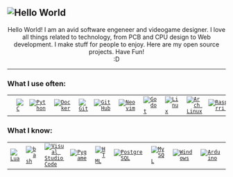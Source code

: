 ![Hello World](https://readme-typing-svg.demolab.com/?lines=print(%22Hello+World!%22);Console.WriteLine(%22Hello+World!%22);printf(%22Hello+World!%22);std::cout+%22Hello+World!%22+<<+std.endl;console.log(%22Hello+World!%22);echo+%22Hello+World!%22;print+%22Hello+World!%22;println!(%22Hello+World!%22);DISPLAY+%22Hello+World!%22;printIn(%22Hello+World!%22);fmt.Println("Hello+World!");io.println("Hello+World!");System.print("Hello+World!");echo("Hello+World!");fmt.printf("Hello+World!"))
---
<div align="center">Hello World! I am an avid software engeneer and videogame designer. I love all things related to technology, from PCB and CPU design to Web development. I make stuff for people to enjoy. Here are my open source projects. Have Fun!</div>
<div align="center">:D</div>

---
### What I use often:
<div align="center">
	<table>
		<tr>
			<td><a href="https://raylib.com"><code><img width="50" src="https://github.com/raysan5/raysan5/raw/main/images/logo_raylib.png" alt="Raylib" title="Raylib"/></code></a></td>
			<td><a href="https://en.wikipedia.org/wiki/C_(programming_language)"><code><img width="50" src="https://user-images.githubusercontent.com/25181517/192106070-46255bcf-65e6-4c6b-a296-bf8d0d8fb2a7.png" alt="C" title="C"/></code></a></td>
			<td><a href="https://python.org"><code><img width="50" src="https://user-images.githubusercontent.com/25181517/183423507-c056a6f9-1ba8-4312-a350-19bcbc5a8697.png" alt="Python" title="Python"/></code></a></td>
			<td><a href="https://docker.com"><code><img width="50" src="https://user-images.githubusercontent.com/25181517/117207330-263ba280-adf4-11eb-9b97-0ac5b40bc3be.png" alt="Docker" title="Docker"/></code></a></td>
			<td><a href="https://github.com/git/git"><code><img width="50" src="https://user-images.githubusercontent.com/25181517/192108372-f71d70ac-7ae6-4c0d-8395-51d8870c2ef0.png" alt="Git" title="Git"/></code></a></td>
			<td><a href="https://github.com"><code><img width="50" src="https://user-images.githubusercontent.com/25181517/192108374-8da61ba1-99ec-41d7-80b8-fb2f7c0a4948.png" alt="GitHub" title="GitHub"/></code></a></td>
			<td><a href="https://neovim.io"><code><img width="50" src="https://github-production-user-asset-6210df.s3.amazonaws.com/136815194/258326081-b113a23c-5c04-45aa-819c-bd04e8ac2a37.png" alt="Neovim" title="Neovim"/></code></a></td>
			<td><a href="https://godotengine.org"><code><img width="50" src="https://user-images.githubusercontent.com/25181517/193427942-3abc320a-1c9e-4316-bac0-cb8b280b669f.png" alt="Godot" title="Godot"/></code></a></td>
			<td><a href="https://github.com/torvalds/linux"><code><img width="50" src="https://github.com/marwin1991/profile-technology-icons/assets/76662862/2481dc48-be6b-4ebb-9e8c-3b957efe69fa" alt="Linux" title="Linux"/></code></a></td>
			<td><a href="https://archlinux.org"><code><img width="50" src="https://user-images.githubusercontent.com/25181517/186884156-e63da389-f3e1-4dca-a6c1-d76e886ba22a.png" alt="Arch Linux" title="Arch Linux"/></code></a></td>
			<td><a href="https://raspberrypi.com"><code><img width="50" src="https://github.com/user-attachments/assets/63d6cb39-63c6-44fc-bbb1-2adcb8458a32" alt="Raspberri Pi" title="Raspberri Pi"/></code></a></td>
		</tr>
	</table>
</div>

### What I know:
<div align="center">
	<table>
		<tr>
			<td><a href="https://lua.org"><code><img width="50" src="https://github.com/Ramonmelod/profile-technology-icons/assets/139141993/89970707-fd3d-46e9-897e-7e51ba07ba4c" alt="Lua" title="Lua"/></code></a></td>
			<td><a href="https://www.gnu.org/software/bash/"><code><img width="50" src="https://user-images.githubusercontent.com/25181517/192158606-7c2ef6bd-6e04-47cf-b5bc-da2797cb5bda.png" alt="bash" title="bash"/></code></a></td>
			<td><a href="https://vscodium.com"><code><img width="50" src="https://user-images.githubusercontent.com/25181517/192108891-d86b6220-e232-423a-bf5f-90903e6887c3.png" alt="Visual Studio Code" title="Visual Studio Code"/></code></a></td>
			<td><a href="https://pygame-zero.readthedocs.io/"><code><img width="50" src="https://github.com/marwin1991/profile-technology-icons/assets/76012086/cbaed680-d3a4-4693-9de6-23cdf5345928" alt="Pygame" title="Pygame"/></code></a></td>
			<td><a href="https://en.wikipedia.org/wiki/HTML"><code><img width="50" src="https://user-images.githubusercontent.com/25181517/192158954-f88b5814-d510-4564-b285-dff7d6400dad.png" alt="HTML" title="HTML"/></code></a></td>
			<td><a href="https://www.postgresql.org/"><code><img width="50" src="https://user-images.githubusercontent.com/25181517/117208740-bfb78400-adf5-11eb-97bb-09072b6bedfc.png" alt="PostgreSQL" title="PostgreSQL"/></code></a></td>
			<td><a href="https://www.mysql.com/"><code><img width="50" src="https://user-images.githubusercontent.com/25181517/183896128-ec99105a-ec1a-4d85-b08b-1aa1620b2046.png" alt="MySQL" title="MySQL"/></code></a></td>
			<td><a href="https://www.microsoft.com/en-gb/windows"><code><img width="50" src="https://user-images.githubusercontent.com/25181517/186884150-05e9ff6d-340e-4802-9533-2c3f02363ee3.png" alt="Windows" title="Windows"/></code></a></td>
			<td><a href="https://arduino.cc"><code><img width="50" src="https://github.com/marwin1991/profile-technology-icons/assets/136815194/a57a85ba-e2dd-4036-85b6-7e1532391627" alt="Arduino" title="Arduino"/></code></a></td>
		</tr>
	</table>
</div>
